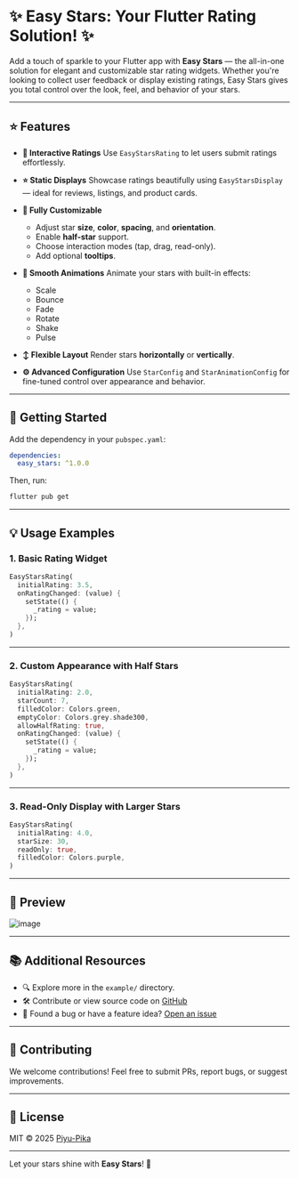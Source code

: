 
# ✨ Easy Stars: Your Flutter Rating Solution! ✨

Add a touch of sparkle to your Flutter app with **Easy Stars** — the all-in-one solution for elegant and customizable star rating widgets. Whether you're looking to collect user feedback or display existing ratings, Easy Stars gives you total control over the look, feel, and behavior of your stars.

---

## ⭐ Features

* **🌟 Interactive Ratings**
  Use `EasyStarsRating` to let users submit ratings effortlessly.

* **⭐ Static Displays**
  Showcase ratings beautifully using `EasyStarsDisplay` — ideal for reviews, listings, and product cards.

* **🎨 Fully Customizable**

  * Adjust star **size**, **color**, **spacing**, and **orientation**.
  * Enable **half-star** support.
  * Choose interaction modes (tap, drag, read-only).
  * Add optional **tooltips**.

* **💫 Smooth Animations**
  Animate your stars with built-in effects:

  * Scale
  * Bounce
  * Fade
  * Rotate
  * Shake
  * Pulse

* **↕️ Flexible Layout**
  Render stars **horizontally** or **vertically**.

* **⚙️ Advanced Configuration**
  Use `StarConfig` and `StarAnimationConfig` for fine-tuned control over appearance and behavior.

---

## 🚀 Getting Started

Add the dependency in your `pubspec.yaml`:

```yaml
dependencies:
  easy_stars: ^1.0.0
```

Then, run:

```bash
flutter pub get
```

---

## 💡 Usage Examples

### 1. **Basic Rating Widget**

```dart
EasyStarsRating(
  initialRating: 3.5,
  onRatingChanged: (value) {
    setState(() {
      _rating = value;
    });
  },
)
```

---

### 2. **Custom Appearance with Half Stars**

```dart
EasyStarsRating(
  initialRating: 2.0,
  starCount: 7,
  filledColor: Colors.green,
  emptyColor: Colors.grey.shade300,
  allowHalfRating: true,
  onRatingChanged: (value) {
    setState(() {
      _rating = value;
    });
  },
)
```

---

### 3. **Read-Only Display with Larger Stars**

```dart
EasyStarsRating(
  initialRating: 4.0,
  starSize: 30,
  readOnly: true,
  filledColor: Colors.purple,
)
```

---

## 📸 Preview

![image](https://github.com/user-attachments/assets/5fe1ad61-d91c-4f5c-8bf0-23db8153d069)

---

## 📚 Additional Resources

* 🔍 Explore more in the `example/` directory.
* 🛠 Contribute or view source code on [GitHub](https://github.com/Piyu-Pika/easy_stars)
* 🐞 Found a bug or have a feature idea? [Open an issue](https://github.com/Piyu-Pika/easy_stars/issues)

---

## 🙌 Contributing

We welcome contributions! Feel free to submit PRs, report bugs, or suggest improvements.

---

## 🏁 License

MIT © 2025 [Piyu-Pika](https://github.com/Piyu-Pika)

---

Let your stars shine with **Easy Stars**! 🌟
